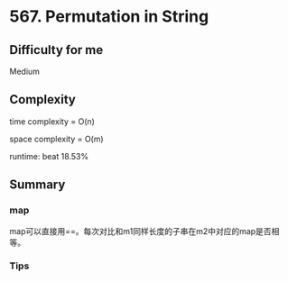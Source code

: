 # 567. Permutation in String
## Difficulty for me

Medium

## Complexity
time complexity = O(n)

space complexity = O(m)

runtime: beat 18.53%

## Summary
### map

map可以直接用==。每次对比和m1同样长度的子串在m2中对应的map是否相等。

### Tips

